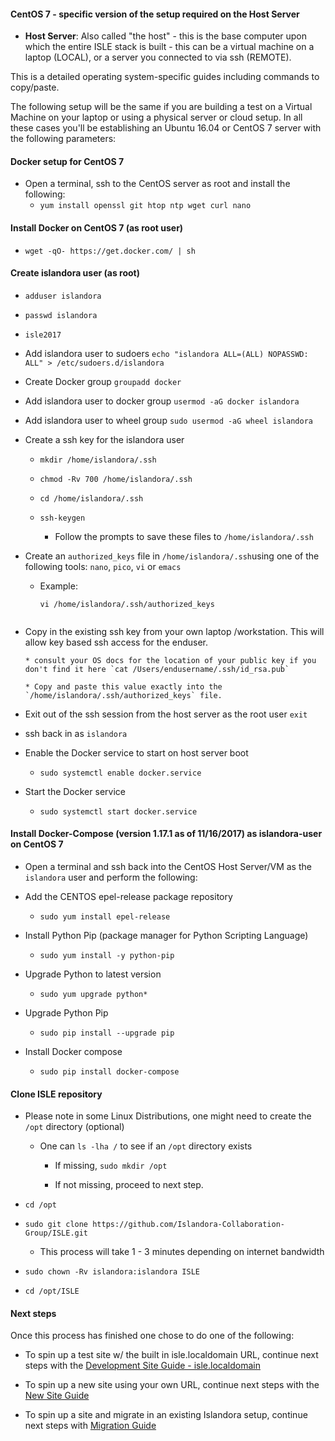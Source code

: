 #### CentOS 7 - specific version of the setup required on the Host Server

* **Host Server**: Also called "the host" - this is the base computer upon which the entire ISLE stack is built - this can be a virtual machine on a laptop (LOCAL), or a server you connected to via ssh (REMOTE).

This is a detailed operating system-specific guides including commands to copy/paste.

The following setup will be the same if you are building a test on a Virtual Machine on your laptop or using a physical server or cloud setup. In all these cases you'll be establishing an Ubuntu 16.04 or CentOS 7 server with the following parameters:


#### Docker setup for CentOS 7

* Open a terminal, ssh to the CentOS server as root and install the following:  
     * `yum install openssl git htop ntp wget curl nano`

#### Install Docker on CentOS 7 (as root user)

* `wget -qO- https://get.docker.com/ | sh`

#### Create islandora user (as root)  
* `adduser islandora`

* `passwd islandora`

* `isle2017`

* Add islandora user to sudoers `echo "islandora ALL=(ALL) NOPASSWD: ALL" > /etc/sudoers.d/islandora`

* Create Docker group `groupadd docker`  

* Add islandora user to docker group `usermod -aG docker islandora`  

* Add islandora user to wheel group `sudo usermod -aG wheel islandora`

* Create a ssh key for the islandora user
   * `mkdir /home/islandora/.ssh`  

   * `chmod -Rv 700 /home/islandora/.ssh`  

   * `cd /home/islandora/.ssh`  

   * `ssh-keygen`  
      * Follow the prompts to save these files to `/home/islandora/.ssh`

* Create an `authorized_keys` file in `/home/islandora/.ssh`using one of the following tools: `nano`, `pico`, `vi` or `emacs`

   * Example:
     ```
     vi /home/islandora/.ssh/authorized_keys
    ```

* Copy in the existing ssh key from your own laptop /workstation. This will allow key based ssh access for the enduser.

      * consult your OS docs for the location of your public key if you don't find it here `cat /Users/endusername/.ssh/id_rsa.pub`

      * Copy and paste this value exactly into the `/home/islandora/.ssh/authorized_keys` file.

* Exit out of the ssh session from the host server as the root user `exit`

* ssh back in as `islandora`

* Enable the Docker service to start on host server boot
    * `sudo systemctl enable docker.service`

* Start the Docker service
    * `sudo systemctl start docker.service`


#### Install Docker-Compose (version 1.17.1 as of 11/16/2017) as islandora-user on CentOS 7
* Open a terminal and ssh back into the CentOS Host Server/VM as the `islandora` user and perform the following:

* Add the CENTOS epel-release package repository

    * `sudo yum install epel-release`

* Install Python Pip (package manager for Python Scripting Language)

    * `sudo yum install -y python-pip`

* Upgrade Python to latest version

    * `sudo yum upgrade python*`

* Upgrade Python Pip

    * `sudo pip install --upgrade pip`

* Install Docker compose

    * `sudo pip install docker-compose`


#### Clone ISLE repository
* Please note in some Linux Distributions, one might need to create the `/opt` directory (optional)  

    * One can `ls -lha /` to see if an `/opt` directory exists  

        * If missing, `sudo mkdir /opt`  

        * If not missing, proceed to next step.  

* `cd /opt`

* `sudo git clone https://github.com/Islandora-Collaboration-Group/ISLE.git`

   * This process will take 1 - 3 minutes depending on internet bandwidth

* `sudo chown -Rv islandora:islandora ISLE`

* `cd /opt/ISLE`



#### Next steps
Once this process has finished one chose to do one of the following:

* To spin up a test site w/ the built in isle.localdomain URL, continue next steps with the [Development Site Guide - isle.localdomain](../01_Installation_Migration/01_1_testsite_guide.md)

* To spin up a new site using your own URL, continue next steps with the [New Site Guide](../01_Installation_Migration/01_3_new_site_guide.md)

* To spin up a site and migrate in an existing Islandora setup, continue next steps with [Migration Guide](../01_Installation_Migration/Migration_Guide.md)
